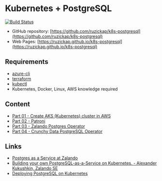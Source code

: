 # Kubernetes + PostgreSQL

[![Build Status](https://github.com/ruzickap/k8s-postgresql/workflows/vuepress-build/badge.svg)](https://github.com/ruzickap/k8s-postgresql)

* GitHub repository: [https://github.com/ruzickap/k8s-postgresql](https://github.com/ruzickap/k8s-postgresql)
* Web Pages: [https://ruzickap.github.io/k8s-postgresql](https://ruzickap.github.io/k8s-postgresql)

## Requirements

* [azure-cli](https://github.com/Azure/azure-cli)
* [terraform](https://www.terraform.io/)
* [kubectl](https://kubernetes.io/docs/tasks/tools/install-kubectl/)
* Kubernetes, Docker, Linux, AWS knowledge required

## Content

* [Part 01 - Create AKS (Kubernetes) cluster in AWS](part-01/README.md)
* [Part 02 - Patroni](part-02/README.md)
* [Part 03 - Zalando Postgres Operator](part-03/README.md)
* [Part 04 - Crunchy Data PostgreSQL Operator](part-04/README.md)

## Links

* [Postgres as a Service at Zalando](https://youtu.be/FiWS5m72XI8)
* [Building your own PostgreSQL-as-a-Service on Kubernetes. - Alexander Kukushkin, Zalando SE](https://youtu.be/G8MnpkbhClc)
* [Deploying PostgreSQL on Kubernetes](https://youtu.be/NGcV30hrU5k)
